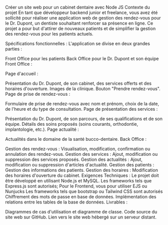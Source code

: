 Créer un site web pour un cabinet dentaire avec Node JS
Contexte du projet
En tant que développeur backend junior et freelance, vous avez été sollicité pour réaliser une application web de gestion des rendez-vous pour le Dr. Dupont, un dentiste souhaitant renforcer sa présence en ligne. Ce projet a pour but d'attirer de nouveaux patients et de simplifier la gestion des rendez-vous pour les patients actuels.

Spécifications fonctionnelles :
L'application se divise en deux grandes parties :

Front Office pour les patients
Back Office pour le Dr. Dupont et son équipe
Front Office :

Page d'accueil :

Présentation du Dr. Dupont, de son cabinet, des services offerts et des horaires d'ouverture.
Images de la clinique.
Bouton "Prendre rendez-vous".
Page de prise de rendez-vous :

Formulaire de prise de rendez-vous avec nom et prénom,  choix de la date, de l'heure et du type de consultation.
Page de présentation des services :

Présentation du Dr. Dupont, de son parcours, de ses qualifications et de son équipe.
Détails des soins proposés (soins courants, orthodontie, implantologie, etc.).
Page actualité :

Actualités dans le domaine de la santé bucco-dentaire. 
Back Office :

Gestion des rendez-vous : Visualisation, modification, confirmation ou annulation des rendez-vous.
Gestion des services : Ajout, modification ou suppression des services proposés.
Gestion des actualités : Ajout, modification ou suppression d'articles d'actualité.
Gestion des patients : Gestion des informations des patients.
Gestion des horaires : Modification des horaires d'ouverture du cabinet.
Exigences Techniques :
Le projet doit être développé en utilisant Node.js et MySQL.
Les frameworks tels que Express.js sont autorisés;
Pour le Frontend, vous pour utiliser EJS ou Nunjucks
Les frameworks tels que bootstrap ou Tailwind CSS sont autorisés 
Chiffrement des mots de passe en base de données.
Implémentation des relations entre les tables de la base de données.
Livrables :

Diagrammes de cas d'utilisation et diagramme de classe.
Code source du site web sur GitHub.
Lien vers le site web hébergé sur un serveur distant.

